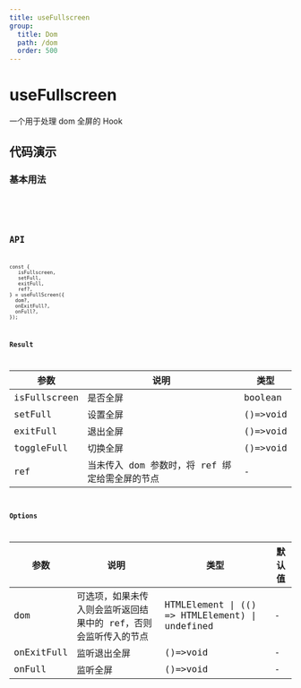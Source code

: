 ```yaml
---
title: useFullscreen
group:
  title: Dom
  path: /dom
  order: 500
---
```


# useFullscreen

一个用于处理 dom 全屏的 Hook

## 代码演示

### 基本用法

<code src="./demo/demo1.tsx" />

<code src="./demo/demo2.tsx" />

## API

```
const {
   isFullscreen,
   setFull,
   exitFull,
   ref?,
} = useFullScreen({
  dom?,
  onExitFull?,
  onFull?,
});
```

### Result

| 参数     | 说明                                     | 类型       |
|----------|------------------------------------------|------------|
| isFullscreen  | 是否全屏                          | boolean    |
| setFull  | 设置全屏                          | ()=>void    |
| exitFull  | 退出全屏                          | ()=>void    |
| toggleFull  | 切换全屏                          | ()=>void    |
| ref     | 当未传入 dom 参数时，将 ref 绑定给需全屏的节点      | -        |

### Options

| 参数    | 说明                                         | 类型                   | 默认值 |
|---------|----------------------------------------------|------------------------|--------|
| dom | 可选项，如果未传入则会监听返回结果中的 ref，否则会监听传入的节点  | HTMLElement \| (() => HTMLElement) \| undefined | -      |
| onExitFull | 监听退出全屏  | ()=>void | -      |
| onFull | 监听全屏  | ()=>void | -      |
